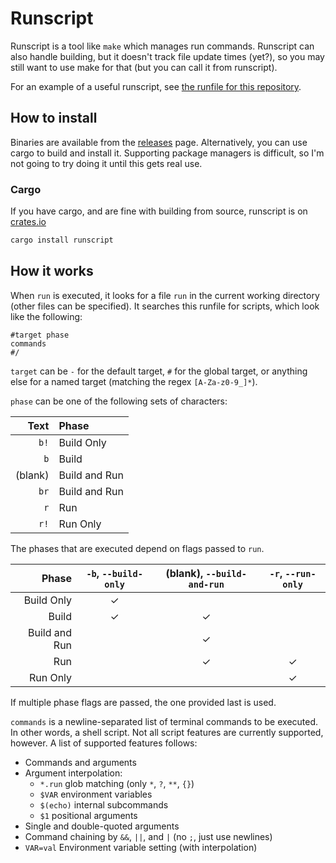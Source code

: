 # Runscript

Runscript is a tool like `make` which manages run commands. Runscript can also handle building, but it doesn't track file update times (yet?), so you may still want to use make for that (but you can call it from runscript).

For an example of a useful runscript, see [the runfile for this repository](run).

## How to install

Binaries are available from the [releases](https://github.com/TheOnlyMrCat/runscript) page. Alternatively, you can use cargo to
build and install it. Supporting package managers is difficult, so I'm not going to try doing it until this gets real use.

### Cargo

If you have cargo, and are fine with building from source, runscript is on [crates.io](https://crates.io/crates/runscript)

```sh
cargo install runscript
```

## How it works

When `run` is executed, it looks for a file `run` in the current working directory (other files can be specified). It
searches this runfile for scripts, which look like the following:

```run
#target phase
commands
#/
```

`target` can be `-` for the default target, `#` for the global target, or anything else for a named target (matching the regex
`[A-Za-z0-9_]*`).

`phase` can be one of the following sets of characters:

| Text    | Phase         |
| ------: | :------------ |
|    `b!` | Build Only    |
|     `b` | Build         |
| (blank) | Build and Run |
|    `br` | Build and Run |
|     `r` | Run           |
|    `r!` | Run Only      |

The phases that are executed depend on flags passed to `run`. 

|         Phase | `-b`, `--build-only` | (blank), `--build-and-run` | `-r`, `--run-only` |
| ------------: | :------------------: | :------------------------: | :----------------: |
|    Build Only |          ✓           |                            |                    |
|         Build |          ✓           |             ✓              |                    |
| Build and Run |                      |             ✓              |                    |
|           Run |                      |             ✓              |         ✓          |
|      Run Only |                      |                            |         ✓          |

If multiple phase flags are passed, the one provided last is used.

`commands` is a newline-separated list of terminal commands to be executed. In other words, a shell script. Not all script
features are currently supported, however. A list of supported features follows:

* Commands and arguments
* Argument interpolation:
  * `*.run` glob matching (only `*`, `?`, `**`, `{}`)
  * `$VAR` environment variables
  * `$(echo)` internal subcommands
  * `$1` positional arguments
* Single and double-quoted arguments
* Command chaining by `&&`, `||`, and `|` (no `;`, just use newlines)
* `VAR=val` Environment variable setting (with interpolation)
